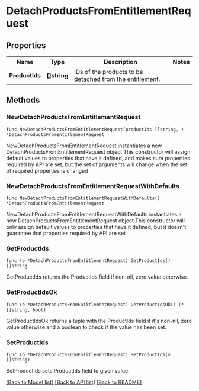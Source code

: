 # DetachProductsFromEntitlementRequest

## Properties

Name | Type | Description | Notes
------------ | ------------- | ------------- | -------------
**ProductIds** | **[]string** | IDs of the products to be detached from the entitlement. | 

## Methods

### NewDetachProductsFromEntitlementRequest

`func NewDetachProductsFromEntitlementRequest(productIds []string, ) *DetachProductsFromEntitlementRequest`

NewDetachProductsFromEntitlementRequest instantiates a new DetachProductsFromEntitlementRequest object
This constructor will assign default values to properties that have it defined,
and makes sure properties required by API are set, but the set of arguments
will change when the set of required properties is changed

### NewDetachProductsFromEntitlementRequestWithDefaults

`func NewDetachProductsFromEntitlementRequestWithDefaults() *DetachProductsFromEntitlementRequest`

NewDetachProductsFromEntitlementRequestWithDefaults instantiates a new DetachProductsFromEntitlementRequest object
This constructor will only assign default values to properties that have it defined,
but it doesn't guarantee that properties required by API are set

### GetProductIds

`func (o *DetachProductsFromEntitlementRequest) GetProductIds() []string`

GetProductIds returns the ProductIds field if non-nil, zero value otherwise.

### GetProductIdsOk

`func (o *DetachProductsFromEntitlementRequest) GetProductIdsOk() (*[]string, bool)`

GetProductIdsOk returns a tuple with the ProductIds field if it's non-nil, zero value otherwise
and a boolean to check if the value has been set.

### SetProductIds

`func (o *DetachProductsFromEntitlementRequest) SetProductIds(v []string)`

SetProductIds sets ProductIds field to given value.



[[Back to Model list]](../README.md#documentation-for-models) [[Back to API list]](../README.md#documentation-for-api-endpoints) [[Back to README]](../README.md)


